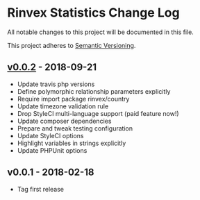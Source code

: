 # Rinvex Statistics Change Log

All notable changes to this project will be documented in this file.

This project adheres to [Semantic Versioning](CONTRIBUTING.md).


## [v0.0.2] - 2018-09-21
- Update travis php versions
- Define polymorphic relationship parameters explicitly
- Require import package rinvex/country
- Update timezone validation rule
- Drop StyleCI multi-language support (paid feature now!)
- Update composer dependencies
- Prepare and tweak testing configuration
- Update StyleCI options
- Highlight variables in strings explicitly
- Update PHPUnit options

## v0.0.1 - 2018-02-18
- Tag first release

[v0.0.2]: https://github.com/rinvex/subscriptions/compare/v0.0.1...v0.0.2
